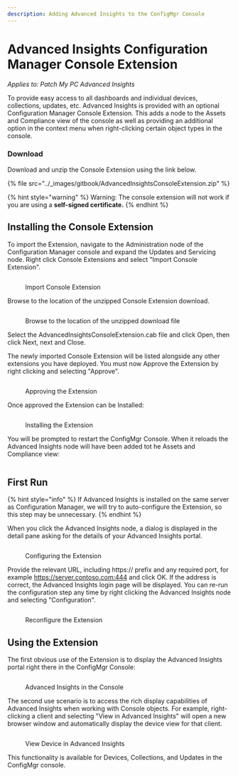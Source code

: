 ```yaml
---
description: Adding Advanced Insights to the ConfigMgr Console
---
```


# Advanced Insights Configuration Manager Console Extension

_Applies to: Patch My PC Advanced Insights_

To provide easy access to all dashboards and individual devices, collections, updates, etc. Advanced Insights is provided with an optional Configuration Manager Console Extension. This adds a node to the Assets and Compliance view of the console as well as providing an additional option in the context menu when right-clicking certain object types in the console.

### Download

Download and unzip the Console Extension using the link below.

{% file src="../_images/gitbook/AdvancedInsightsConsoleExtension.zip" %}

{% hint style="warning" %}
Warning: The console extension will not work if you are using a **self-signed certificate.**&#x20;
{% endhint %}

## Installing the Console Extension

To import the Extension, navigate to the Administration node of the Configuration Manager console and expand the Updates and Servicing node. Right click Console Extensions and select "Import Console Extension".

<figure><img src="../_images/gitbook/image%20%281808%29.png" alt=""><figcaption><p>Import Console  Extension</p></figcaption></figure>

Browse to the location of the unzipped Console Extension download.

<figure><img src="../_images/gitbook/2024-07-29_10-52-41.PNG" alt=""><figcaption><p>Browse to the location of the unzipped download file</p></figcaption></figure>

Select the AdvancedInsightsConsoleExtension.cab file and click Open, then click Next, next and Close.

The newly imported Console Extension will be listed alongside any other extensions you have deployed. You must now Approve the Extension by right clicking and selecting "Approve".

<figure><img src="../_images/gitbook/image%20%281810%29.png" alt=""><figcaption><p>Approving the Extension</p></figcaption></figure>

Once approved the Extension can be Installed:

<figure><img src="../_images/gitbook/image%20%281812%29.png" alt=""><figcaption><p>Installing the Extension</p></figcaption></figure>

&#x20;You will be prompted to restart the ConfigMgr Console. When it reloads the Advanced Insights node will have been added tot he Assets and Compliance view:

<figure><img src="../_images/gitbook/image%20%281813%29.png" alt=""><figcaption></figcaption></figure>

## First Run

{% hint style="info" %}
If Advanced Insights is installed on the same server as Configuration Manager, we will try to auto-configure the Extension, so this step may be unnecessary.
{% endhint %}

When you click the Advanced Insights node, a dialog is displayed in the detail pane asking for the details of your Advanced Insights portal.

<figure><img src="../_images/gitbook/2024-07-25_16-46-39.PNG" alt=""><figcaption><p>Configuring the Extension</p></figcaption></figure>

Provide the relevant URL, including https:// prefix and any required port, for example https://server.contoso.com:444 and click OK. If the address is correct, the Advanced Insights login page will be displayed. You can re-run the configuration step any time by right clicking the Advanced Insights node and selecting "Configuration".&#x20;

<figure><img src="../_images/gitbook/image%20%281815%29.png" alt=""><figcaption><p>Reconfigure the Extension</p></figcaption></figure>

## Using the Extension

The first obvious use of the Extension is to display the Advanced Insights portal right there in the ConfigMgr Console:

<figure><img src="../_images/gitbook/image%20%281816%29.png" alt=""><figcaption><p>Advanced Insights in the Console</p></figcaption></figure>

The second use scenario is to access the rich display capabilities of Advanced Insights when working with Console objects. For example, right-clicking a client and selecting "View in Advanced Insights" will open a new browser window and automatically display the device view for that client.

<figure><img src="../_images/gitbook/Console%20Extension.gif" alt=""><figcaption><p>View Device in Advanced Insights</p></figcaption></figure>

This functionality is available for Devices, Collections, and Updates in the ConfigMgr console.
